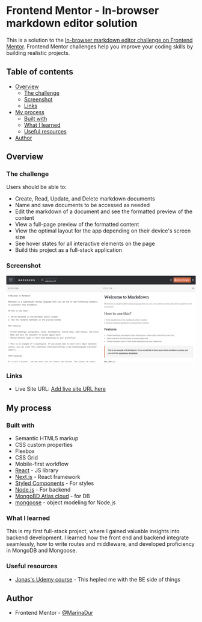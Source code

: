 # Frontend Mentor - In-browser markdown editor solution

This is a solution to the [In-browser markdown editor challenge on Frontend Mentor](https://www.frontendmentor.io/challenges/inbrowser-markdown-editor-r16TrrQX9). Frontend Mentor challenges help you improve your coding skills by building realistic projects.

## Table of contents

- [Overview](#overview)
  - [The challenge](#the-challenge)
  - [Screenshot](#screenshot)
  - [Links](#links)
- [My process](#my-process)
  - [Built with](#built-with)
  - [What I learned](#what-i-learned)
  - [Useful resources](#useful-resources)
- [Author](#author)

## Overview

### The challenge

Users should be able to:

- Create, Read, Update, and Delete markdown documents
- Name and save documents to be accessed as needed
- Edit the markdown of a document and see the formatted preview of the content
- View a full-page preview of the formatted content
- View the optimal layout for the app depending on their device's screen size
- See hover states for all interactive elements on the page
- Build this project as a full-stack application

### Screenshot

![](./client/public/Screenshot.png)

### Links

- Live Site URL: [Add live site URL here](https://markdowneditorfullstack.netlify.app/)

## My process

### Built with

- Semantic HTML5 markup
- CSS custom properties
- Flexbox
- CSS Grid
- Mobile-first workflow
- [React](https://reactjs.org/) - JS library
- [Next.js](https://nextjs.org/) - React framework
- [Styled Components](https://styled-components.com/) - For styles
- [Node.js](https://nodejs.org/) - For backend
- [MongoBD Atlas cloud](https://www.mongodb.com/) - for DB
- [mongoose](https://mongoosejs.com/) - object modeling for Node.js

### What I learned

This is my first full-stack project, where I gained valuable insights into backend development. I learned how the front end and backend integrate seamlessly, how to write routes and middleware, and developed proficiency in MongoDB and Mongoose.

### Useful resources

- [Jonas's Udemy course](https://www.udemy.com/course/nodejs-express-mongodb-bootcamp) - This hepled me with the BE side of things

## Author

- Frontend Mentor - [@MarinaDur](https://www.frontendmentor.io/profile/MarinaDur)
